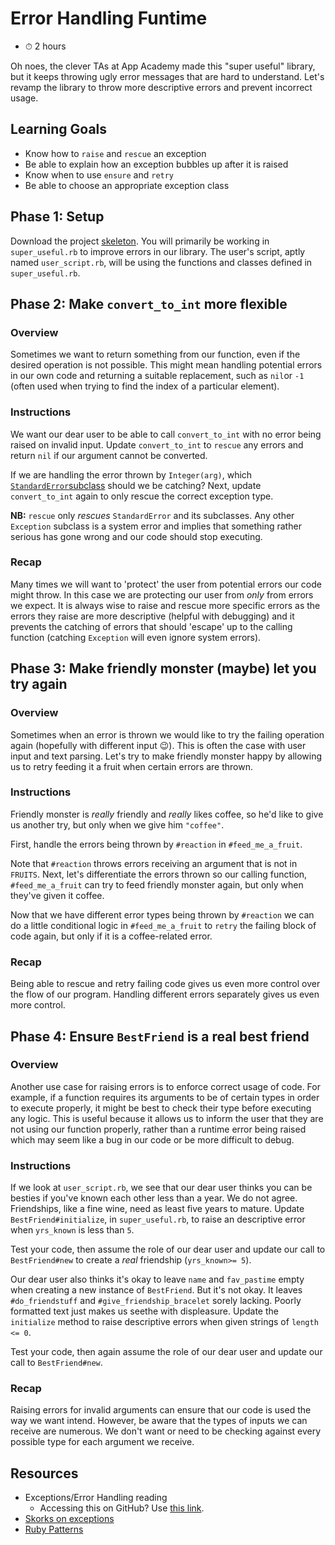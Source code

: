 # Error Handling Funtime

  - ⏱ 2 hours

  Oh noes, the clever TAs at App Academy made this "super useful" library, but it keeps throwing ugly error messages that are hard to understand. Let's revamp the library to throw more descriptive errors and prevent incorrect usage.

  ## Learning Goals

  - Know how to `raise` and `rescue` an exception
  - Be able to explain how an exception bubbles up after it is raised
  - Know when to use `ensure` and `retry`
  - Be able to choose an appropriate exception class

  ## Phase 1: Setup

  Download the project [skeleton](http://assets.aaonline.io/fullstack/ruby/projects/error_handling_funtime/skeleton.zip). You will primarily be working in `super_useful.rb` to improve errors in our library. The user's script, aptly named `user_script.rb`, will be using the functions and classes defined in `super_useful.rb`.

  ## Phase 2: Make `convert_to_int` more flexible

  ### Overview

  Sometimes we want to return something from our function, even if the desired operation is not possible. This might mean handling potential errors in our own code and returning a suitable replacement, such as `nil`or `-1` (often used when trying to find the index of a particular element).

  ### Instructions

  We want our dear user to be able to call `convert_to_int` with no error being raised on invalid input. Update `convert_to_int` to `rescue` any errors and return `nil` if our argument cannot be converted.

  If we are handling the error thrown by `Integer(arg)`, which [`StandardError`subclass](https://ruby-doc.org/core-2.2.0/Exception.html) should we be catching? Next, update `convert_to_int` again to only rescue the correct exception type.

  **NB:** `rescue` only *rescues* `StandardError` and its subclasses. Any other `Exception` subclass is a system error and implies that something rather serious has gone wrong and our code should stop executing.

  ### Recap

  Many times we will want to 'protect' the user from potential errors our code might throw. In this case we are protecting our user from *only* from errors we expect. It is always wise to raise and rescue more specific errors as the errors they raise are more descriptive (helpful with debugging) and it prevents the catching of errors that should 'escape' up to the calling function (catching `Exception` will even ignore system errors).

  ## Phase 3: Make friendly monster (maybe) let you try again

  ### Overview

  Sometimes when an error is thrown we would like to try the failing operation again (hopefully with different input :wink:). This is often the case with user input and text parsing. Let's try to make friendly monster happy by allowing us to retry feeding it a fruit when certain errors are thrown.

  ### Instructions

  Friendly monster is *really* friendly and *really* likes coffee, so he'd like to give us another try, but only when we give him `"coffee"`.

  First, handle the errors being thrown by `#reaction` in `#feed_me_a_fruit`.

  Note that `#reaction` throws errors receiving an argument that is not in `FRUITS`. Next, let's differentiate the errors thrown so our calling function, `#feed_me_a_fruit` can try to feed friendly monster again, but only when they've given it coffee.

  Now that we have different error types being thrown by `#reaction` we can do a little conditional logic in `#feed_me_a_fruit` to `retry` the failing block of code again, but only if it is a coffee-related error.

  ### Recap

  Being able to rescue and retry failing code gives us even more control over the flow of our program. Handling different errors separately gives us even more control.

  ## Phase 4: Ensure `BestFriend` is a real best friend

  ### Overview

  Another use case for raising errors is to enforce correct usage of code. For example, if a function requires its arguments to be of certain types in order to execute properly, it might be best to check their type before executing any logic. This is useful because it allows us to inform the user that they are not using our function properly, rather than a runtime error being raised which may seem like a bug in our code or be more difficult to debug.

  ### Instructions

  If we look at `user_script.rb`, we see that our dear user thinks you can be besties if you've known each other less than a year. We do not agree. Friendships, like a fine wine, need as least five years to mature. Update `BestFriend#initialize`, in `super_useful.rb`, to raise an descriptive error when `yrs_known` is less than `5`.

  Test your code, then assume the role of our dear user and update our call to `BestFriend#new` to create a *real* friendship (`yrs_known>= 5`).

  Our dear user also thinks it's okay to leave `name` and `fav_pastime` empty when creating a new instance of `BestFriend`. But it's not okay. It leaves `#do_friendstuff` and `#give_friendship_bracelet` sorely lacking. Poorly formatted text just makes us seethe with displeasure. Update the `initialize` method to raise descriptive errors when given strings of `length <= 0`.

  Test your code, then again assume the role of our dear user and update our call to `BestFriend#new`.

  ### Recap

  Raising errors for invalid arguments can ensure that our code is used the way we want intend. However, be aware that the types of inputs we can receive are numerous. We don't want or need to be checking against every possible type for each argument we receive.

  ## Resources

  - Exceptions/Error Handling reading
    - Accessing this on GitHub? Use [this link](https://github.com/appacademy/curriculum/tree/master/ruby/readings/errors.md).
  - [Skorks on exceptions](http://www.skorks.com/2009/09/ruby-exceptions-and-exception-handling/)
  - [Ruby Patterns](https://github.com/adomokos/DesignPatterns-Ruby/)